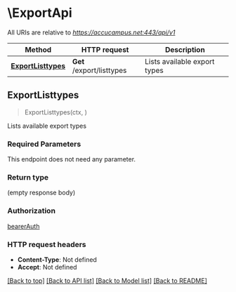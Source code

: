 # \ExportApi

All URIs are relative to *https://accucampus.net:443/api/v1*

Method | HTTP request | Description
------------- | ------------- | -------------
[**ExportListtypes**](ExportApi.md#ExportListtypes) | **Get** /export/listtypes | Lists available export types



## ExportListtypes

> ExportListtypes(ctx, )

Lists available export types

### Required Parameters

This endpoint does not need any parameter.

### Return type

 (empty response body)

### Authorization

[bearerAuth](../README.md#bearerAuth)

### HTTP request headers

- **Content-Type**: Not defined
- **Accept**: Not defined

[[Back to top]](#) [[Back to API list]](../README.md#documentation-for-api-endpoints)
[[Back to Model list]](../README.md#documentation-for-models)
[[Back to README]](../README.md)

